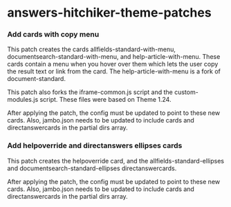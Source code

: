 # answers-hitchiker-theme-patches

### Add cards with copy menu
This patch creates the cards allfields-standard-with-menu, documentsearch-standard-with-menu, and help-article-with-menu.
These cards contain a menu when you hover over them which lets the user copy the result text or link from the card.
The help-article-with-menu is a fork of document-standard.

This patch also forks the iframe-common.js script and the custom-modules.js script. These files were based on Theme 1.24.

After applying the patch, the config must be updated to point to these new cards. Also, jambo.json needs to be updated to include cards and directanswercards in the partial dirs array.

### Add helpoverride and directanswers ellipses cards
This patch creates the helpoverride card, and the allfields-standard-ellipses and documentsearch-standard-ellipses directanswercards.

After applying the patch, the config must be updated to point to these new cards. Also, jambo.json needs to be updated to include cards and directanswercards in the partial dirs array.